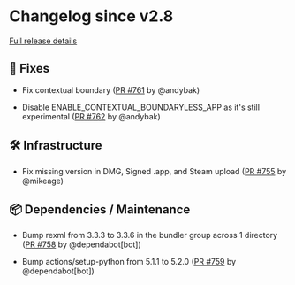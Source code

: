 # Changelog since v2.8

[Full release details](https://github.com/icosa-foundation/open-brush/compare/v2.8...0c89e4c2bb6d5b8f60061d36989fce41742f06d0)

## 🐛 Fixes

- Fix contextual boundary ([PR #761](https://github.com/icosa-foundation/open-brush/pull/761) by @andybak)

- Disable ENABLE_CONTEXTUAL_BOUNDARYLESS_APP as it's still experimental ([PR #762](https://github.com/icosa-foundation/open-brush/pull/762) by @andybak)


## 🛠️ Infrastructure

- Fix missing version in DMG, Signed .app, and Steam upload ([PR #755](https://github.com/icosa-foundation/open-brush/pull/755) by @mikeage)


## 📦 Dependencies / Maintenance

- Bump rexml from 3.3.3 to 3.3.6 in the bundler group across 1 directory ([PR #758](https://github.com/icosa-foundation/open-brush/pull/758) by @dependabot[bot])

- Bump actions/setup-python from 5.1.1 to 5.2.0 ([PR #759](https://github.com/icosa-foundation/open-brush/pull/759) by @dependabot[bot])





